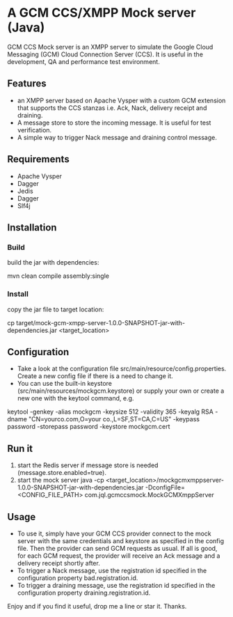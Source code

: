 # A GCM CCS/XMPP Mock server (Java)

GCM CCS Mock server is an XMPP server to simulate the Google Cloud Messaging (GCM) Cloud Connection Server (CCS).
It is useful in the development, QA and performance test environment.

## Features
* an XMPP server based on Apache Vysper with a custom GCM extension that supports the CCS stanzas i.e. Ack, Nack, delivery receipt and draining.
* A message store to store the incoming message. It is useful for test verification.
* A simple way to trigger Nack message and draining control message.

## Requirements
* Apache Vysper
* Dagger
* Jedis
* Dagger
* Slf4j

## Installation

### Build
build the jar with dependencies:

mvn clean compile assembly:single

### Install

copy the jar file to target location:

cp target/mock-gcm-xmpp-server-1.0.0-SNAPSHOT-jar-with-dependencies.jar <target_location>

## Configuration

* Take a look at the configuration file src/main/resource/config.properties. Create a new config file if there is a need to change it.
* You can use the built-in keystore (src/main/resources/mockgcm.keystore) or supply your own or create a new one with the keytool command, e.g.

keytool -genkey -alias mockgcm -keysize 512 -validity 365 -keyalg RSA -dname "CN=yourco.com,O=your co.,L=SF,ST=CA,C=US" -keypass password -storepass password -keystore mockgcm.cert


## Run it

1. start the Redis server if message store is needed (message.store.enabled=true).
2. start the mock server
java -cp <target_location>/mockgcmxmppserver-1.0.0-SNAPSHOT-jar-with-dependencies.jar -DconfigFile=<CONFIG_FILE_PATH> com.jql.gcmccsmock.MockGCMXmppServer

## Usage

* To use it, simply have your GCM CCS provider connect to the mock server with the same credentials and keystore as specified in the config file. Then the provider can send GCM requests as usual. If all is good, for each GCM request, the provider will receive an Ack message and a delivery receipt shortly after.
* To trigger a Nack message, use the registration id specified in the configuration property bad.registration.id.
* To trigger a draining message, use the registration id specified in the configuration property draining.registration.id.

Enjoy and if you find it useful, drop me a line or star it. Thanks.
